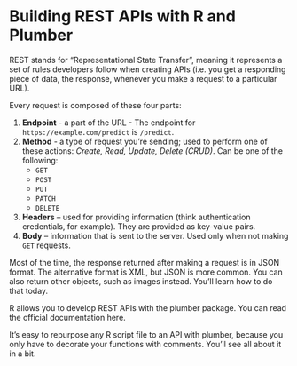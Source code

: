 



# Building REST APIs with R and Plumber

REST stands for “Representational State Transfer”, meaning it represents a set of rules developers follow when creating APIs (i.e. you get a responding piece of data, the response, whenever you make a request to a particular URL).

Every request is composed of these four parts:

1. **Endpoint** - a part of the URL - The endpoint for `https://example.com/predict` is `/predict`.
2. **Method** - a type of request you’re sending; used to perform one of these actions: *Create, Read, Update, Delete (CRUD)*. Can be one of the following:
   - `GET`
   - `POST`
   - `PUT`
   - `PATCH`
   - `DELETE`
3. **Headers** – used for providing information (think authentication credentials, for example). They are provided as key-value pairs.
4. **Body** – information that is sent to the server. Used only when not making `GET` requests.

Most of the time, the response returned after making a request is in JSON format. The alternative format is XML, but JSON is more common. You can also return other objects, such as images instead. You’ll learn how to do that today.

R allows you to develop REST APIs with the plumber package. You can read the official documentation here.

It’s easy to repurpose any R script file to an API with plumber, because you only have to decorate your functions with comments. You’ll see all about it in a bit.



